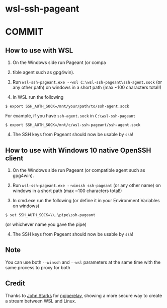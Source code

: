 # wsl-ssh-pageant
# COMMIT

## How to use with WSL

1. On the Windows side run Pageant (or compa
2. tible agent such as gpg4win).

3. Run `wsl-ssh-pageant.exe --wsl C:\wsl-ssh-pageant\ssh-agent.sock` (or any other path) on windows in a short path (max ~100 characters total!)

4. In WSL run the following

```
$ export SSH_AUTH_SOCK=/mnt/your/path/to/ssh-agent.sock
```
For example, if you have `ssh-agent.sock` in `C:\wsl-ssh-pageant`
```
$ export SSH_AUTH_SOCK=/mnt/c/wsl-ssh-pageant/ssh-agent.sock
```

4. The SSH keys from Pageant should now be usable by `ssh`!

## How to use with Windows 10 native OpenSSH client

1. On the Windows side run Pageant (or compatible agent such as gpg4win).

2. Run `wsl-ssh-pageant.exe --winssh ssh-pageant` (or any other name) on windows in a short path (max ~100 characters total!)

3. In cmd.exe run the following (or define it in your Environment Variables on windows)

```
$ set SSH_AUTH_SOCK=\\.\pipe\ssh-pageant
```
(or whichever name you gave the pipe)

4. The SSH keys from Pageant should now be usable by `ssh`!

## Note

You can use both `--winssh` and `--wsl` parameters at the same time with the same process to proxy for both

## Credit

Thanks to [John Starks](https://github.com/jstarks/) for [npiperelay](https://github.com/jstarks/npiperelay/), showing a more secure way to create a stream between WSL and Linux.
